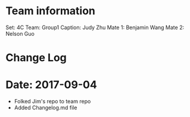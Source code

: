 # Team information

Set: 4C
Team: Group1
Caption: Judy Zhu
Mate 1: Benjamin Wang
Mate 2: Nelson Guo



# Change Log
#
# Date: 2017-09-04
 - Folked Jim's repo to team repo
 - Added Changelog.md file
